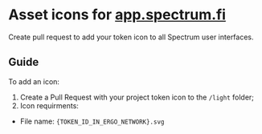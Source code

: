 # Asset icons for [app.spectrum.fi](https://app.spectrum.fi)
Create pull request to add your token icon to all Spectrum user interfaces.

## Guide

To add an icon:
1. Create a Pull Request with your project token icon to the `/light` folder;
2. Icon requirments:
- File name: `{TOKEN_ID_IN_ERGO_NETWORK}.svg`
